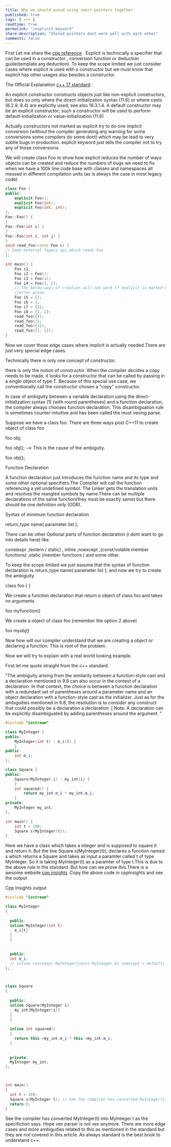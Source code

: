 ```yaml
---
title: Why we should avoid using smart pointers together.
published: true
tags: [ c++ ]
readtime: true
permalink: "/explicit-keyword"
share-description: "Shared pointers dont work well with each other"
comments: false
---
```


First Let me share  the [cpp reference](https://en.cppreference.com/w/cpp/language/explicit)  . Explicit is technically a specifier that can be used in a constructor ,
conversion function or deduction guide(template arg deduction). To keep the scope limited we just consider cases where explicit is used with a constructor but we must know that explicit has other usages also besides a 
constructor.

The Official Explanation [c++ 17 standard](https://timsong-cpp.github.io/cppwp/n4659/) :

An explicit constructor constructs objects just like non-explicit constructors, but does so only where
the direct-initialization syntax (11.6) or where casts (8.2.9, 8.4) are explicitly used; see also 16.3.1.4. A default
constructor may be an explicit constructor; such a constructor will be used to perform default-initialization
or value-initialization (11.6)


Actually constructors not marked as explicit try to do one implicit conversion (without the compiler generating any warning for some conversions some compilers do some dont) which may be lead to very subtle bugs in production.
explicit keyword just tells the compiler not to try any of those conversions.

We will create class Foo to show how explicit reduces the number of ways objects can be created and reduce the numbers of bugs we need
to fix when we have a 100k line code base with classes and namespaces all messed in different compilation units (as is always the case in most legacy code)




```cpp
class Foo {
public:
    explicit Foo();
    explicit Foo(int);
    explicit Foo(int, int);
};
Foo::Foo() {
}
Foo::Foo(int i) {
}
Foo::Foo(int i, int j) {
}
void read_foo(const Foo &) {
// Some external legacy api which reads Foo
};

int main() {
    Foo i1;
    Foo i2 = Foo();
    Foo i3 = Foo(1);
    Foo i4 = Foo(1, 2);
    // The below ways of creation will not work if explicit is marked but they will work if explicit is removed.So our code base becomes much clean and less
    //error prone
    Foo i5 = {};
    Foo i6 = 1;
    Foo i7 = {1};
    Foo i8 = {1, 2};
    read_foo({});
    read_foo(1);
    read_foo({1});
    read_foo({1, 2});
}

```

Now we cover those edge cases where implicit is actually needed.There are just very special edge cases.

Technically there is only one concept of constructor.

there is only the notion of constructor. When the compiler decides a copy needs to be made, it looks for a constructor that can be called by passing in a single object of type T. Because of this special use case, we conventionally call the constructor chosen a "copy" constructor.



























In case of ambiguity between a variable declaration using the direct-initialization syntax (1) (with round parentheses) and a function declaration, the compiler always chooses function declaration. This disambiguation rule is sometimes counter-intuitive and has been called the most vexing parse.


Suppose we have a class foo. There are three ways post C++11 to create object of class foo

 foo obj;

 foo obj();  --> This is the cause of the ambiguity.

 foo obj{};

Function Declaration

A function declaration just introduces the function name and its type and some other optional specifiers.The Compiler will call the function
referencing a yet undefined symbol.
The Linker gets the translation units and resolves the mangled symbols by name.There can be multiple declarations of the same function(they must be exactly same) but there should
be one definition only (ODR).

Syntax of minimum function declaration 

return_type name( parameter list );

There can be other Optional parts of function declaration (i dont want to go into details here) like

constexpr ,(extern / static) , inline ,noexcept ,(const/volatile member functions) ,static (member functions ) and some other.

To keep the scope limited we just assume that the syntax of function declaration is return_type name( parameter list ); and now we try to create the ambiguity.

class foo { }

We create a function declaration that return a object of class foo and takes no arguments.

foo myfunction()

We create a object of class foo (remember the option 2 above)

foo myobj()

Now how will our compiler understand that we are creating a object or declaring a function. This is root of the problem.

Now we will try to explain with a real world looking example.


First let me quote straight from the c++ standard.

"The ambiguity arising from the similarity between a function-style cast and a declaration mentioned in 9.8
can also occur in the context of a declaration. In that context, the choice is between a function declaration
with a redundant set of parentheses around a parameter name and an object declaration with a function-style
cast as the initializer. Just as for the ambiguities mentioned in 9.8, the resolution is to consider any construct
that could possibly be a declaration a declaration. [ Note: A declaration can be explicitly disambiguated
by adding parentheses around the argument. "



```cpp
#include "iostream"

class MyInteger {
public:
    MyInteger(int t) : m_i(t) {
    }
public:
    int m_i;
};

class Square {
public:
    Square(MyInteger i) : my_int(i) {
    }
    int squared() {
        return my_int.m_i * my_int.m_i;
    }
private:
    MyInteger my_int;
};

int main() {
    int t = 100;
    Square s(MyInteger(t));
}
```

Here we have a class which takes a integer and is supposed to square it and return it.
But the line Square s(MyInteger(t)); declares a function named s which returns a Square and takes as input a paramter called 
t of type MyInteger.
So it is taking MyInteger(t) as a paramter of type t.This is due to the above rule in the standard.
But how can we prove this.There is a awsome website [cpp insights](https://cppinsights.io/) .Copy the above code in cppinsights
and see the output

Cpp Insights output 

```cpp
#include "iostream"

class MyInteger
{
  
  public: 
  inline MyInteger(int t)
  : m_i{t}
  {
  }
  
  
  public: 
  int m_i;
  // inline constexpr MyInteger(const MyInteger &) noexcept = default;
};



class Square
{
  
  public: 
  inline Square(MyInteger i)
  : my_int{MyInteger(i)}
  {
  }
  
  inline int squared()
  {
    return this->my_int.m_i * this->my_int.m_i;
  }
  
  
  private: 
  MyInteger my_int;
};



int main()
{
  int t = 100;
  Square s(MyInteger t); // See the compiler has converted MyInteger(t) into MyInteger t
  return 0;
}

```
See the compiler has converted MyInteger(t) into MyInteger t as the specifiction says.
Hope vex parser is not vex anymore.
There are more edge cases and more ambiguities related to this as mentioned in the standard but they are not covered in this article.
As always standard is the best book to understand c++.